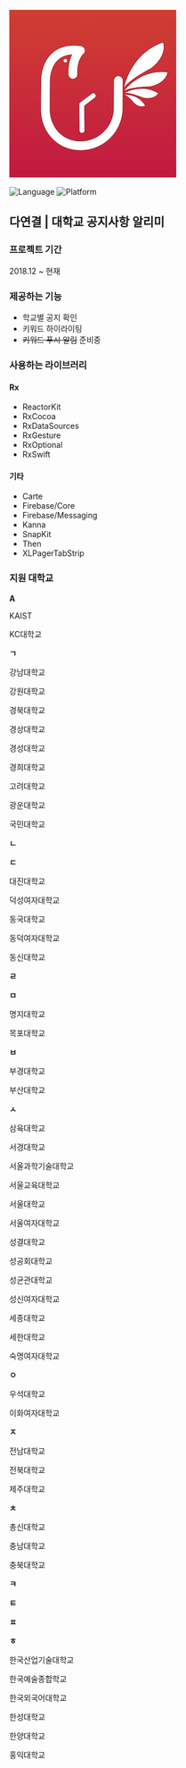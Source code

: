![logo](./images/logo.png)

![Language](https://img.shields.io/badge/swift-4.2-orange.svg)
![Platform](https://img.shields.io/badge/platform-ios-lightgrey.svg)

## 다연결 | 대학교 공지사항 알리미

### 프로젝트 기간

2018.12 ~ 현재

### 제공하는 기능

- 학교별 공지 확인
- 키워드 하이라이팅
- ~~키워드 푸시 알림~~ 준비중

### 사용하는 라이브러리

#### Rx

- ReactorKit
- RxCocoa
- RxDataSources
- RxGesture
- RxOptional
- RxSwift

#### 기타

- Carte
- Firebase/Core
- Firebase/Messaging
- Kanna
- SnapKit
- Then
- XLPagerTabStrip

### 지원 대학교

**A**

KAIST

KC대학교

**ㄱ**

강남대학교

강원대학교

경북대학교

경상대학교

경성대학교

경희대학교

고려대학교

광운대학교

국민대학교

**ㄴ**

**ㄷ**

대진대학교

덕성여자대학교

동국대학교

동덕여자대학교

동신대학교

**ㄹ**

**ㅁ**

명지대학교

목포대학교

**ㅂ**

부경대학교

부산대학교

**ㅅ**

삼육대학교

서경대학교

서울과학기술대학교

서울교육대학교

서울대학교

서울여자대학교

성결대학교

성공회대학교

성균관대학교

성신여자대학교

세종대학교

세한대학교

숙명여자대학교

**ㅇ**

우석대학교

이화여자대학교

**ㅈ**

전남대학교

전북대학교

제주대학교

**ㅊ**

총신대학교

충남대학교

충북대학교

**ㅋ**

**ㅌ**

**ㅍ**

**ㅎ**

한국산업기술대학교

한국예술종합학교

한국외국어대학교

한성대학교

한양대학교

홍익대학교
